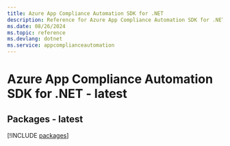 ```yaml
---
title: Azure App Compliance Automation SDK for .NET
description: Reference for Azure App Compliance Automation SDK for .NET
ms.date: 08/26/2024
ms.topic: reference
ms.devlang: dotnet
ms.service: appcomplianceautomation
---
```

# Azure App Compliance Automation SDK for .NET - latest
## Packages - latest
[!INCLUDE [packages](app-compliance-automation-index.md)]